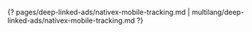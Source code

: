 {? pages/deep-linked-ads/nativex-mobile-tracking.md | multilang/deep-linked-ads/nativex-mobile-tracking.md ?}

